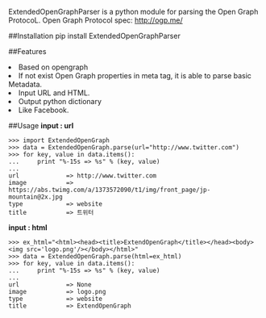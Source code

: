 ExtendedOpenGraphParser is a python module for parsing the Open Graph ProtocoL. 
Open Graph Protocol spec: http://ogp.me/


##Installation
pip install ExtendedOpenGraphParser

##Features
<li> Based on opengraph </li>
<li> If not exist Open Graph properties in meta tag, it is able to parse basic Metadata.</li>
<li> Input URL and HTML.</li>
<li> Output python dictionary </li>
<li> Like Facebook. </li>


##Usage 
<b>input : url </b>

    >>> import ExtendedOpenGraph
	>>> data = ExtendedOpenGraph.parse(url="http://www.twitter.com")
	>>> for key, value in data.items():
	...     print "%-15s => %s" % (key, value)
	...
	url             => http://www.twitter.com
	image           => https://abs.twimg.com/a/1373572090/t1/img/front_page/jp-mountain@2x.jpg
	type            => website
	title           => 트위터 

<b> input : html </b>

	>>> ex_html="<html><head><title>ExtendOpenGraph</title></head><body><img src='logo.png'/></body></html>"
	>>> data = ExtendedOpenGraph.parse(html=ex_html)
	>>> for key, value in data.items():
	...     print "%-15s => %s" % (key, value)
	...
	url             => None
	image           => logo.png
	type            => website
	title           => ExtendOpenGraph
    
    
    